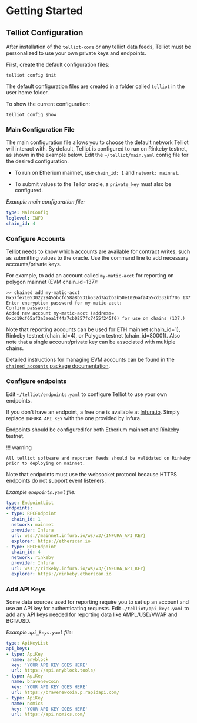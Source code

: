 # Getting Started


## Telliot Configuration

After installation of the `telliot-core` or any telliot data feeds,
Telliot must be personalized to use your own private keys and endpoints.

First, create the default configuration files:

    telliot config init

The default configuration files are created in a folder called `telliot` in the user home folder.

To show the current configuration:

    telliot config show

### Main Configuration File

The main configuration file allows you to choose the default network Telliot will interact with.
By default, Telliot is configured to run on Rinkeby testnet, as shown in the example below.
Edit the `~/telliot/main.yaml` config file for the desired configuration.

- To run on Etherium mainnet, use `chain_id: 1` and `network: mainnet`.

- To submit values to the Tellor oracle, a `private_key` must also be configured.

*Example main configuration file:*

```yaml
type: MainConfig
loglevel: INFO
chain_id: 4

```

### Configure Accounts

Telliot needs to know which accounts are available for contract writes, such as submitting values to the oracle.
Use the command line to add necessary accounts/private keys.

For example, to add an account called `my-matic-acct` for reporting on polygon mainnet (EVM chain_id=137):

    >> chained add my-matic-acct 0x57fe7105302229455bcfd58a8b531b532d7a2bb3b50e1026afa455cd332bf706 137
    Enter encryption password for my-matic-acct: 
    Confirm password: 
    Added new account my-matic-acct (address= 0xcd19cf65af3a3aea1f44a7cb0257fc7455f245f0) for use on chains (137,)

Note that reporting accounts can be used for ETH mainnet (chain_id=1), Rinkeby testnet (chain_id=4), or Polygon testnet
(chain_id=80001).  Also note that a single account/private key can be associated with multiple chains.

Detailed instructions for managing EVM accounts can be found in the
[`chained_accounts` package documentation](https://github.com/pydefi/chained-accounts). 


### Configure endpoints

Edit `~/telliot/endpoints.yaml` to configure Telliot to use your own endpoints.

If you don't have an endpoint, a free one is available at [Infura.io](http://www.infura.io).  Simply replace `INFURA_API_KEY` with the one provided by Infura.

Endpoints should be configured for both Etherium mainnet and Rinkeby testnet.  

!!! warning

    All telliot software and reporter feeds should be validated on Rinkeby prior to deploying on mainnet. 

Note that endpoints must use the websocket protocol because HTTPS endpoints do not support event listeners.

*Example `endpoints.yaml` file:*
```yaml
type: EndpointList
endpoints:
- type: RPCEndpoint
  chain_id: 1
  network: mainnet
  provider: Infura
  url: wss://mainnet.infura.io/ws/v3/{INFURA_API_KEY}
  explorer: https://etherscan.io
- type: RPCEndpoint
  chain_id: 4
  network: rinkeby
  provider: Infura
  url: wss://rinkeby.infura.io/ws/v3/{INFURA_API_KEY}
  explorer: https://rinkeby.etherscan.io

```

### Add API Keys

Some data sources used for reporting require you to set up an account and use an API key for authenticating requests. Edit `~/telliot/api_keys.yaml` to add any API keys needed for reporting data like AMPL/USD/VWAP and BCT/USD.

*Example `api_keys.yaml` file:*
```yaml
type: ApiKeyList
api_keys:
- type: ApiKey
  name: anyblock
  key: 'YOUR API KEY GOES HERE'
  url: https://api.anyblock.tools/
- type: ApiKey
  name: bravenewcoin
  key: 'YOUR API KEY GOES HERE'
  url: https://bravenewcoin.p.rapidapi.com/
- type: ApiKey
  name: nomics
  key: 'YOUR API KEY GOES HERE'
  url: https://api.nomics.com/
```
